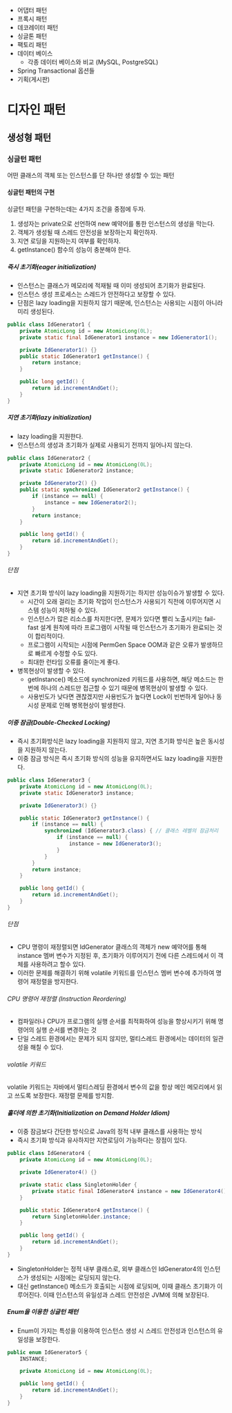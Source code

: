 - 어댑터 패턴
- 프록시 패턴
- 데코레이터 패턴
- 싱글톤 패턴
- 팩토리 패턴
- 데이터 베이스 
  - 각종 데이터 베이스와 비교 (MySQL, PostgreSQL)
- Spring Transactional 옵션들
- 기획(게시판)

# 디자인 패턴

## 생성형 패턴

### 싱글턴 패턴
어떤 클래스의 객체 또는 인스턴스를 단 하나만 생성할 수 있는 패턴

#### 싱글턴 패턴의 구현

싱글턴 패턴을 구현하는데는 4가지 조건을 중점에 두자. 

1. 생성자는 private으로 선언하여 new 예약어를 통한 인스턴스의 생성을 막는다. 
2. 객체가 생성될 때 스레드 안전성을 보장하는지 확인하자. 
3. 지연 로딩을 지원하는지 여부를 확인하자. 
4. getInstance() 함수의 성능이 충분해야 한다. 

##### 즉시 초기화(eager initialization)
- 인스턴스는 클래스가 메모리에 적재될 때 이미 생성되어 초기화가 완료된다.
- 인스턴스 생성 프로세스는 스레드가 안전하다고 보장할 수 있다.
- 단점은 lazy loading을 지원하지 않기 때문에, 인스턴스는 사용되는 시점이 아니라 미리 생성된다. 

```Java
public class IdGenerator1 {
    private AtomicLong id = new AtomicLong(0L);
    private static final IdGenerator1 instance = new IdGenerator1();

    private IdGenerator1() {}
    public static IdGenerator1 getInstance() {
        return instance;
    }

    public long getId() {
        return id.incrementAndGet();
    }
}
```

##### 지연 초기화(lazy initialization)
- lazy loading을 지원한다.
- 인스턴스의 생성과 초기화가 실제로 사용되기 전까지 일어나지 않는다. 

```Java
public class IdGenerator2 {
    private AtomicLong id = new AtomicLong(0L);
    private static IdGenerator2 instance;

    private IdGenerator2() {}
    public static synchronized IdGenerator2 getInstance() {
        if (instance == null) {
            instance = new IdGenerator2();
        }
        return instance;
    }

    public long getId() {
        return id.incrementAndGet();
    }
}
```

###### 단점
- 지연 초기화 방식이 lazy loading을 지원하기는 하지만 성능이슈가 발생할 수 있다. 
  - 시간이 오래 걸리는 초기화 작업이 인스턴스가 사용되기 직전에 이루어지면 시스템 성능이 저하될 수 있다.
  - 인스턴스가 많은 리소스를 차지한다면, 문제가 있다면 빨리 노출시키는 fail-fast 설계 원칙에 따라 프로그램이 시작될 때 인스턴스가 초기화가 완료되는 것이 합리적이다.
  - 프로그램이 시작되는 시점에 PermGen Space OOM과 같은 오류가 발생하므로 빠르게 수정할 수도 있다. 
  - 최대한 런타임 오류를 줄이는게 좋다. 
- 병목현상이 발생할 수 있다.
  - getInstance() 메소드에 synchronized 키워드를 사용하면, 해당 메소드는 한 번에 하나의 스레드만 접근할 수 있기 때문에 병목현상이 발생할 수 있다.
  - 사용빈도가 낮다면 괜찮겠지만 사용빈도가 높다면 Lock이 빈번하게 일어나 동시성 문제로 인해 병목현상이 발생한다. 

##### 이중 잠금(Double-Checked Locking)
- 즉시 초기화방식은 lazy loading을 지원하지 않고, 지연 초기화 방식은 높은 동시성을 지원하지 않는다.
- 이중 잠금 방식은 즉시 초기화 방식의 성능을 유지하면서도 lazy loading을 지원한다.

```Java
public class IdGenerator3 {
    private AtomicLong id = new AtomicLong(0L);
    private static IdGenerator3 instance;

    private IdGenerator3() {}

    public static IdGenerator3 getInstance() {
        if (instance == null) {
            synchronized (IdGenerator3.class) { // 클래스 레벨의 잠금처리
                if (instance == null) {
                    instance = new IdGenerator3();
                }
            }
        }
        return instance;
    }

    public long getId() {
        return id.incrementAndGet();
    }
}
```

###### 단점
- CPU 명령이 재정렬되면 IdGenerator 클래스의 객체가 new 예약어를 통해 instance 멤버 변수가 지정된 후, 초기화가 이루어지기 전에 다른 스레드에서 이 객체를 사용하려고 할수 있다. 
- 이러한 문제를 해결하기 위해 volatile 키워드를 인스턴스 멤버 변수에 추가하여 명령어 재정렬을 방지한다.

###### CPU 명령어 재정렬 (Instruction Reordering)
- 컴파일러나 CPU가 프로그램의 실행 순서를 최적화하여 성능을 향상시키기 위해 명령어의 실행 순서를 변경하는 것
- 단일 스레드 환경에서는 문제가 되지 않지만, 멀티스레드 환경에서는 데이터의 일관성을 해칠 수 있다.
 
###### volatile 키워드
volatile 키워드는 자바에서 멀티스레딩 환경에서 변수의 값을 항상 메인 메모리에서 읽고 쓰도록 보장한다. 재정렬 문제를 방지함.

##### 홀더에 의한 초기화(Initialization on Demand Holder Idiom)
- 이중 잠금보다 간단한 방식으로 Java의 정적 내부 클래스를 사용하는 방식
- 즉시 초기화 방식과 유사하지만 지연로딩이 가능하다는 장점이 있다. 

```Java
public class IdGenerator4 {
    private AtomicLong id = new AtomicLong(0L);

    private IdGenerator4() {}

    private static class SingletonHolder {
        private static final IdGenerator4 instance = new IdGenerator4();
    }

    public static IdGenerator4 getInstance() {
        return SingletonHolder.instance;
    }

    public long getId() {
        return id.incrementAndGet();
    }
}
```

- SingletonHolder는 정적 내부 클래스로, 외부 클래스인 IdGenerator4의 인스턴스가 생성되는 시점에는 로딩되지 않는다.
- 대신 getInstance() 메소드가 호출되는 시점에 로딩되며, 이때 클래스 초기화가 이루어진다. 이때 인스턴스의 유일성과 스레드 안전성은 JVM에 의해 보장된다.

##### Enum을 이용한 싱글턴 패턴
- Enum이 가지는 특성을 이용하여 인스턴스 생성 시 스레드 안전성과 인스턴스의 유일성을 보장한다. 

```Java
public enum IdGenerator5 {
    INSTANCE;

    private AtomicLong id = new AtomicLong(0L);

    public long getId() {
        return id.incrementAndGet();
    }
}
```  
